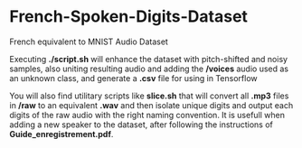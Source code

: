 # French-Spoken-Digits-Dataset
French equivalent to MNIST Audio Dataset

Executing **./script.sh** will enhance the dataset with pitch-shifted and noisy samples, also uniting resulting audio and adding the **/voices** audio used as an unknown class, and generate a **.csv** file for using in Tensorflow

You will also find utilitary scripts like **slice.sh** that will convert all **.mp3** files in **/raw** to an equivalent **.wav** and then isolate unique digits and output each digits of the raw audio with the right naming convention. It is usefull when adding a new speaker to the dataset, after following the instructions of **Guide_enregistrement.pdf**.
